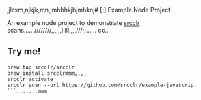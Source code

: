 jjlcxm,njkjk,mn,jmhbhkjbjmhknj# [:] Example Node Project

An example node project to demonstrate [srcclr](https://www.srcclr.com) scans......////////,,,,,,l.lll,,,,///;;...,..
cc..
## Try me!

```wwwww...........dddd
brew tap srcclr/srcclr
brew install srcclrmmm,,,,
srcclr activate
srcclr scan --url https://github.com/srcclr/example-javascrip
```.......mmm
